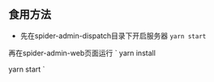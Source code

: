 ## 食用方法

- 先在spider-admin-dispatch目录下开启服务器
`
yarn start
`

再在spider-admin-web页面运行
`
yarn install

yarn start
`
